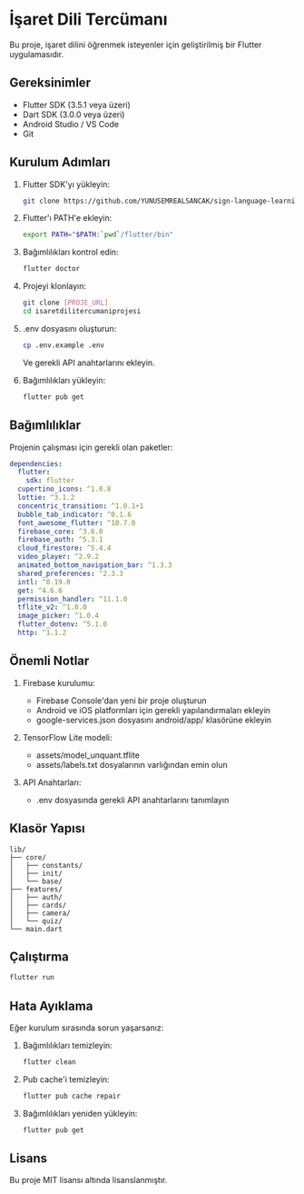 # İşaret Dili Tercümanı

Bu proje, işaret dilini öğrenmek isteyenler için geliştirilmiş bir Flutter uygulamasıdır.

## Gereksinimler

- Flutter SDK (3.5.1 veya üzeri)
- Dart SDK (3.0.0 veya üzeri)
- Android Studio / VS Code
- Git

## Kurulum Adımları

1. Flutter SDK'yı yükleyin:
   ```bash
   git clone https://github.com/YUNUSEMREALSANCAK/sign-language-learning-app-with-object-detection-and-deep-learning
   ```

2. Flutter'ı PATH'e ekleyin:
   ```bash
   export PATH="$PATH:`pwd`/flutter/bin"
   ```

3. Bağımlılıkları kontrol edin:
   ```bash
   flutter doctor
   ```

4. Projeyi klonlayın:
   ```bash
   git clone [PROJE_URL]
   cd isaretdilitercumaniprojesi
   ```

5. .env dosyasını oluşturun:
   ```bash
   cp .env.example .env
   ```
   Ve gerekli API anahtarlarını ekleyin.

6. Bağımlılıkları yükleyin:
   ```bash
   flutter pub get
   ```

## Bağımlılıklar

Projenin çalışması için gerekli olan paketler:

```yaml
dependencies:
  flutter:
    sdk: flutter
  cupertino_icons: ^1.0.8
  lottie: ^3.1.2
  concentric_transition: ^1.0.1+1
  bubble_tab_indicator: ^0.1.6
  font_awesome_flutter: ^10.7.0
  firebase_core: ^3.6.0
  firebase_auth: ^5.3.1
  cloud_firestore: ^5.4.4
  video_player: ^2.9.2
  animated_bottom_navigation_bar: ^1.3.3
  shared_preferences: ^2.3.3
  intl: ^0.19.0
  get: ^4.6.6
  permission_handler: ^11.1.0
  tflite_v2: ^1.0.0
  image_picker: ^1.0.4
  flutter_dotenv: ^5.1.0
  http: ^1.1.2
```

## Önemli Notlar

1. Firebase kurulumu:
   - Firebase Console'dan yeni bir proje oluşturun
   - Android ve iOS platformları için gerekli yapılandırmaları ekleyin
   - google-services.json dosyasını android/app/ klasörüne ekleyin

2. TensorFlow Lite modeli:
   - assets/model_unquant.tflite
   - assets/labels.txt
   dosyalarının varlığından emin olun

3. API Anahtarları:
   - .env dosyasında gerekli API anahtarlarını tanımlayın

## Klasör Yapısı

```
lib/
├── core/
│   ├── constants/
│   ├── init/
│   └── base/
├── features/
│   ├── auth/
│   ├── cards/
│   ├── camera/
│   └── quiz/
└── main.dart
```

## Çalıştırma

```bash
flutter run
```

## Hata Ayıklama

Eğer kurulum sırasında sorun yaşarsanız:

1. Bağımlılıkları temizleyin:
   ```bash
   flutter clean
   ```

2. Pub cache'i temizleyin:
   ```bash
   flutter pub cache repair
   ```

3. Bağımlılıkları yeniden yükleyin:
   ```bash
   flutter pub get
   ```

## Lisans

Bu proje MIT lisansı altında lisanslanmıştır.
